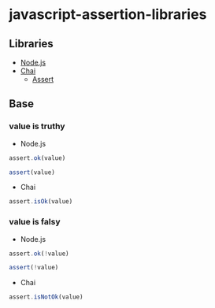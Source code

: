 # javascript-assertion-libraries
## Libraries
- [Node.js](https://nodejs.org/api/assert.html)
- [Chai](https://www.chaijs.com/)
  - [Assert](https://www.chaijs.com/guide/styles/#assert)

## Base
### value is truthy
- Node.js

```js
assert.ok(value)
```

```js
assert(value)
```

- Chai

```js
assert.isOk(value)
```

### value is falsy
- Node.js

```js
assert.ok(!value)
```

```js
assert(!value)
```

- Chai

```js
assert.isNotOk(value)
```
